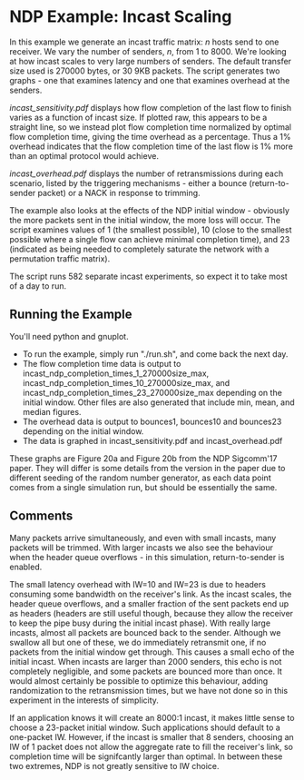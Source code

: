 # NDP Example: Incast Scaling

In this example we generate an incast traffic matrix: _n_ hosts send
to one receiver.  We vary the number of senders, _n_, from 1 to 8000.
We're looking at how incast scales to very large numbers of
senders. The default transfer size used is 270000 bytes, or 30 9KB
packets.  The script generates two graphs - one that examines latency
and one that examines overhead at the senders.

*incast_sensitivity.pdf* displays how flow completion of the last flow
to finish varies as a function of incast size.  If plotted raw, this
appears to be a straight line, so we instead plot flow completion time
normalized by optimal flow completion time, giving the time overhead
as a percentage.  Thus a 1% overhead indicates that the flow
completion time of the last flow is 1% more than an optimal protocol
would achieve.

*incast_overhead.pdf* displays the number of retransmissions during
each scenario, listed by the triggering mechanisms - either a bounce
(return-to-sender packet) or a NACK in response to trimming.

The example also looks at the effects of the NDP initial window -
obviously the more packets sent in the initial window, the more loss
will occur.  The script examines values of 1 (the smallest possible),
10 (close to the smallest possible where a single flow can achieve
minimal completion time), and 23 (indicated as being needed to
completely saturate the network with a permutation traffic matrix).

The script runs 582 separate incast experiments, so expect it to take
most of a day to run.  

## Running the Example

You'll need python and gnuplot.

* To run the example, simply run "./run.sh", and come back the next day.
* The flow completion time data is output to
  incast_ndp_completion_times_1_270000size_max,
  incast_ndp_completion_times_10_270000size_max, and
  incast_ndp_completion_times_23_270000size_max depending on the
  initial window.  Other files are also generated that include min,
  mean, and median figures.
* The overhead data is output to bounces1, bounces10 and bounces23 depending on the initial window.
* The data is graphed in incast_sensitivity.pdf and incast_overhead.pdf

These graphs are Figure 20a and Figure 20b from the NDP Sigcomm'17
paper.  They will differ is some details from the version in the paper
due to different seeding of the random number generator, as each data
point comes from a single simulation run, but should be essentially
the same.

## Comments

Many packets arrive simultaneously, and even with small incasts, many
packets will be trimmed.  With larger incasts we also see the
behaviour when the header queue overflows - in this simulation,
return-to-sender is enabled.  

The small latency overhead with IW=10 and IW=23 is due to headers
consuming some bandwidth on the receiver's link.  As the incast
scales, the header queue overflows, and a smaller fraction of the sent
packets end up as headers (headers are still useful though, because
they allow the receiver to keep the pipe busy during the initial
incast phase).  With really large incasts, almost all packets are
bounced back to the sender.  Although we swallow all but one of these,
we do immediately retransmit one, if no packets from the initial
window get through.  This causes a small echo of the initial incast.
When incasts are larger than 2000 senders, this echo is not completely
negligible, and some packets are bounced more than once.  It would
almost certainly be possible to optimize this behaviour, adding
randomization to the retransmission times, but we have not done so in
this experiment in the interests of simplicity. 

If an application knows it will create an 8000:1 incast, it makes
little sense to choose a 23-packet initial window.  Such applications
should default to a one-packet IW.  However, if the incast is smaller
that 8 senders, choosing an IW of 1 packet does not allow the
aggregate rate to fill the receiver's link, so completion time will be
signifcantly larger than optimal.  In between these two extremes, NDP
is not greatly sensitive to IW choice.